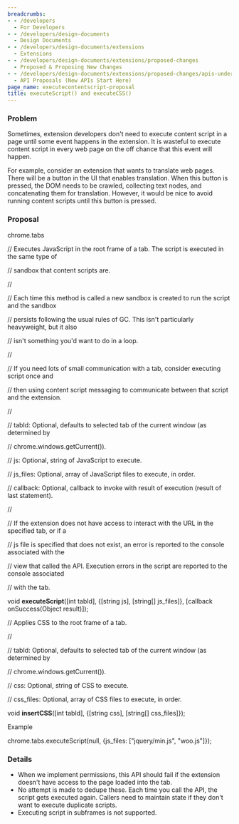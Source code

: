 ```yaml
---
breadcrumbs:
- - /developers
  - For Developers
- - /developers/design-documents
  - Design Documents
- - /developers/design-documents/extensions
  - Extensions
- - /developers/design-documents/extensions/proposed-changes
  - Proposed & Proposing New Changes
- - /developers/design-documents/extensions/proposed-changes/apis-under-development
  - API Proposals (New APIs Start Here)
page_name: executecontentscript-proposal
title: executeScript() and executeCSS()
---
```


### Problem

Sometimes, extension developers don't need to execute content script in a page
until some event happens in the extension. It is wasteful to execute content
script in every web page on the off chance that this event will happen.

For example, consider an extension that wants to translate web pages. There will
be a button in the UI that enables translation. When this button is pressed, the
DOM needs to be crawled, collecting text nodes, and concatenating them for
translation. However, it would be nice to avoid running content scripts until
this button is pressed.

### Proposal

chrome.tabs

// Executes JavaScript in the root frame of a tab. The script is executed in the
same type of

// sandbox that content scripts are.

//

// Each time this method is called a new sandbox is created to run the script
and the sandbox

// persists following the usual rules of GC. This isn't particularly
heavyweight, but it also

// isn't something you'd want to do in a loop.

//

// If you need lots of small communication with a tab, consider executing script
once and

// then using content script messaging to communicate between that script and
the extension.

//

// tabId: Optional, defaults to selected tab of the current window (as
determined by

// chrome.windows.getCurrent()).

// js: Optional, string of JavaScript to execute.

// js_files: Optional, array of JavaScript files to execute, in order.

// callback: Optional, callback to invoke with result of execution (result of
last statement).

//

// If the extension does not have access to interact with the URL in the
specified tab, or if a

// js file is specified that does not exist, an error is reported to the console
associated with the

// view that called the API. Execution errors in the script are reported to the
console associated

// with the tab.

void **executeScript**(\[int tabId\], {\[string js\], \[string\[\] js_files\]},
\[callback onSuccess(Object result)\]);

// Applies CSS to the root frame of a tab.

//

// tabId: Optional, defaults to selected tab of the current window (as
determined by

// chrome.windows.getCurrent()).

// css: Optional, string of CSS to execute.

// css_files: Optional, array of CSS files to execute, in order.

void **insertCSS**(\[int tabId\], {\[string css\], \[string\[\] css_files\]});

Example

chrome.tabs.executeScript(null, {js_files: \["jquery/min.js", "woo.js"\]});

### Details

*   When we implement permissions, this API should fail if the extension
            doesn't have access to the page loaded into the tab.
*   No attempt is made to dedupe these. Each time you call the API, the
            script gets executed again. Callers need to maintain state if they
            don't want to execute duplicate scripts.
*   Executing script in subframes is not supported.
